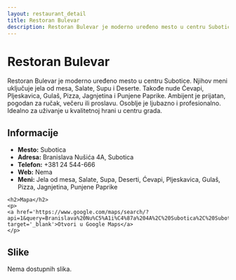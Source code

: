 ```yaml
---
layout: restaurant_detail
title: Restoran Bulevar
description: Restoran Bulevar je moderno uređeno mesto u centru Subotice. Njihov meni uključuje jela od mesa, Salate, Supu i Deserte. Takođe nude Ćevapi, Pljeskavica, Gulaš, Pizza, Jagnjetina i Punjene Paprike. Ambijent je prijatan, pogodan za ručak, večeru ili proslavu. Osoblje je ljubazno i profesionalno. Idealno za uživanje u kvalitetnoj hrani u centru grada.
---
```


# Restoran Bulevar
<p class="description">Restoran Bulevar je moderno uređeno mesto u centru Subotice. Njihov meni uključuje jela od mesa, Salate, Supu i Deserte. Takođe nude Ćevapi, Pljeskavica, Gulaš, Pizza, Jagnjetina i Punjene Paprike. Ambijent je prijatan, pogodan za ručak, večeru ili proslavu. Osoblje je ljubazno i profesionalno. Idealno za uživanje u kvalitetnoj hrani u centru grada.</p>

<div class="left-column text-content">
    <h2>Informacije</h2>
    <ul>
        <li><strong>Mesto:</strong> Subotica</li>
        <li><strong>Adresa:</strong> Branislava Nušića 4A, Subotica</li>
        <li><strong>Telefon:</strong> +381 24 544-666</li>
        <li><strong>Web:</strong> Nema</li>
        <li><strong>Meni:</strong> Jela od mesa, Salate, Supa, Deserti, Ćevapi, Pljeskavica, Gulaš, Pizza, Jagnjetina, Punjene Paprike</li>
    </ul>

    <h2>Mapa</h2>
    <p>
    <a href='https://www.google.com/maps/search/?api=1&query=Branislava%20Nu%C5%A1i%C4%87a%204A%2C%20Subotica%2C%20Subotica' target='_blank'>Otvori u Google Maps</a>
    </p>
</div>

<div class="right-column">
    <h2>Slike</h2>
    <div class="images-grid">
<p>Nema dostupnih slika.</p>
    </div>
</div>